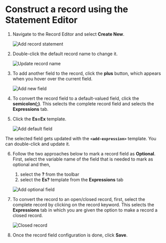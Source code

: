 # Construct a record using the Statement Editor

1. Navigate to the Record Editor and select **Create New**.

    ![Add record statement](../../img/statement-editor/create-new-record.gif)

2. Double-click the default record name to change it.

    ![Update record name](../../img/statement-editor/update-record-name.gif)

3. To add another field to the record, click the **plus** button, which appears when you hover over the current field.

    ![Add new field](../../img/statement-editor/add-record-fields.gif)

4. To convert the record field to a default-valued field, click the **semicolon(;)**. This selects the complete record field and selects the **Expressions** tab.

5. Click the **Es=Ex** template.

    ![Add default field](../../img/statement-editor/add-default-record-field.gif)

 The selected field gets updated with the **`<add-expression>`** template. You can double-click and update it.

6. Follow the two approaches below to mark a record field as **Optional**. First, select the variable name of the field that is needed to mark as optional and then,
    1. select the **?** from the toolbar
    2. select the **Es?** template from the **Expressions** tab

    ![Add optional field](../../img/statement-editor/make-record-optional.gif)

7. To convert the record to an open/closed record, first, select the complete record by clicking on the record keyword.
    This selects the **Expressions** tab in which you are given the option to make a record a closed record.


    ![Closed record](../../img/statement-editor/closed-record.gif)


8. Once the record field configuration is done, click **Save**.